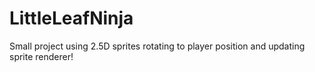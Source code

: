 # LittleLeafNinja

Small project using 2.5D sprites rotating to player position and updating sprite renderer! 
